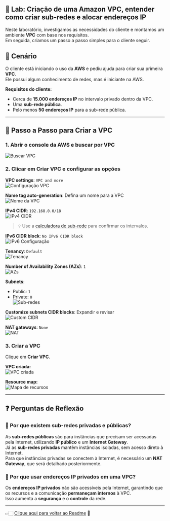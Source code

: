 ## 🧪 Lab: Criação de uma Amazon VPC, entender como criar sub-redes e alocar endereços IP

Neste laboratório, investigamos as necessidades do cliente e montamos um ambiente **VPC** com base nos requisitos.  
Em seguida, criamos um passo a passo simples para o cliente seguir.

## 📌 Cenário

O cliente está iniciando o uso da **AWS** e pediu ajuda para criar sua primeira **VPC**.  
Ele possui algum conhecimento de redes, mas é iniciante na AWS.

**Requisitos do cliente:**
- Cerca de **15.000 endereços IP** no intervalo privado dentro da VPC.  
- Uma **sub-rede pública**.  
- Pelo menos **50 endereços IP** para a sub-rede pública.  

---

## 🚀 Passo a Passo para Criar a VPC

### 1. Abrir o console da AWS e buscar por **VPC**
![Buscar VPC](https://github.com/user-attachments/assets/841f4a1c-066b-4db7-bfd5-c52a4dcb3df0)

### 2. Clicar em **Criar VPC** e configurar as opções

**VPC settings**: `VPC and more`  
![Configuração VPC](https://github.com/user-attachments/assets/38aa0ebb-5464-4627-8885-0ae2e1806ee7)

**Name tag auto-generation**: Defina um nome para a VPC  
![Nome da VPC](https://github.com/user-attachments/assets/8a8edb01-fb14-4a33-af14-a77a712305fc)

**IPv4 CIDR**: `192.168.0.0/18`  
![IPv4 CIDR](https://github.com/user-attachments/assets/3662fe1b-66bb-4ea0-8325-01e9b937de6c)  
> 💡 Use a [calculadora de sub-rede](https://www.subnet-calculator.com/) para confirmar os intervalos.  

**IPv6 CIDR block**: `No IPv6 CIDR block`  
![IPv6 Configuração](https://github.com/user-attachments/assets/fde143ca-8a7a-4ae0-a5ab-793b437342b8)

**Tenancy**: `Default`  
![Tenancy](https://github.com/user-attachments/assets/3d2c956f-1c12-4b32-acc0-804d312758e1)

**Number of Availability Zones (AZs)**: `1`  
![AZs](https://github.com/user-attachments/assets/8bc42d58-4a78-4cdf-abf7-752ceac9d7b0)

**Subnets**:
- Public: `1`  
- Private: `0`  
![Sub-redes](https://github.com/user-attachments/assets/cf71cae1-fb7c-4151-8635-329a108971cb)

**Customize subnets CIDR blocks**: Expandir e revisar  
![Custom CIDR](https://github.com/user-attachments/assets/404e04e4-a061-4128-8fad-51307ce83b4a)

**NAT gateways**: `None`  
![NAT](https://github.com/user-attachments/assets/8aabfaf0-36d7-4bd6-a6e1-68a5da47125b)

### 3. Criar a VPC
Clique em **Criar VPC**.  

**VPC criada:**  
![VPC criada](https://github.com/user-attachments/assets/12542637-6099-4a5c-952a-d9276d56b0b7)

**Resource map:**  
![Mapa de recursos](https://github.com/user-attachments/assets/8400f9d8-d398-4fd7-a239-a63991efcae6)

---

## ❓ Perguntas de Reflexão

### 🔹 Por que existem sub-redes privadas e públicas?
As **sub-redes públicas** são para instâncias que precisam ser acessadas pela Internet, utilizando **IP público** e um **Internet Gateway**.  
Já as **sub-redes privadas** mantêm instâncias isoladas, sem acesso direto à Internet.  
Para que instâncias privadas se conectem à Internet, é necessário um **NAT Gateway**, que será detalhado posteriormente.

### 🔹 Por que usar endereços IP privados em uma VPC?
Os **endereços IP privados** não são acessíveis pela Internet, garantindo que os recursos e a comunicação **permaneçam internos** à VPC.  
Isso aumenta a **segurança** e o **controle** da rede.

---

👉🏻 [Clique aqui para voltar ao Readme](https://github.com/DrikaDev/Estudando-AWS-Cloud-Practitioner/blob/main/README.md) 📒

